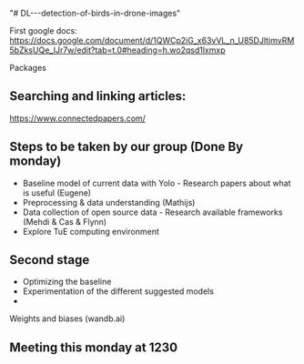 "# DL---detection-of-birds-in-drone-images" 

First google docs:
https://docs.google.com/document/d/1QWCp2iG_x63vVL_n_U85DJltjmvRM5bZksUQe_IJr7w/edit?tab=t.0#heading=h.wo2qsd1lxmxp

Packages

## Searching and linking articles:
https://www.connectedpapers.com/ 

## Steps to be taken by our group (Done By monday)
- Baseline model of current data with Yolo - Research papers about what is useful (Eugene)
- Preprocessing & data understanding (Mathijs)
- Data collection of open source data - Research available frameworks (Mehdi & Cas & Flynn)
- Explore TuE computing environment 

## Second stage
- Optimizing the baseline
- Experimentation of the different suggested models
- 



Weights and biases (wandb.ai)


## Meeting this monday at 1230

